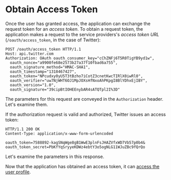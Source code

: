 # Obtain Access Token

Once the user has granted access, the application can exchange the request token
for an _access token_.  To obtain a request token, the application makes
a request to the service providers's _access token URL_ (`/oauth/access_token`,
in the case of Twitter):

```http
POST /oauth/access_token HTTP/1.1
Host: api.twitter.com
Authorization: OAuth oauth_consumer_key="cChZNFj6T5R0TigYB9yd1w",
  oauth_nonce="a9900fe68e2573b27a37f10fbad6a755",
  oauth_signature_method="HMAC-SHA1",
  oauth_timestamp="1318467427",
  oauth_token="NPcudxy0yU5T3tBzho7iCotZ3cnetKwcTIRlX0iwRl0",
  oauth_verifier="uw7NjWHT6OJ1MpJOXsHfNxoAhPKpgI8BlYDhxEjIBY",
  oauth_version="1.0",
  oauth_signature="39cipBtIOHEEnybAR4sATQTpl2I%3D"
```

The parameters for this request are conveyed in the `Authorization` header.
Let's examine them.

If the authorization request is valid and authorized, Twitter issues an access
token:

```http
HTTP/1.1 200 OK
Content-Type: application/x-www-form-urlencoded

oauth_token=7588892-kagSNqWge8gB1WwE3plnFsJHAZVfxWD7Vb57p0b4&
oauth_token_secret=PbKfYqSryyeKDWz4ebtY3o5ogNLG11WJuZBc9fQrQo
```

Let's examine the parameters in this response.

Now that the application has obtained an access token, it can [access the user
profile](../profile/).
